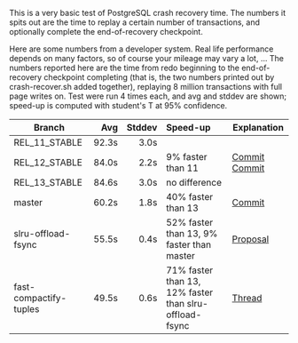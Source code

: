 This is a very basic test of PostgreSQL crash recovery time.  The numbers it
spits out are the time to replay a certain number of transactions, and
optionally complete the end-of-recovery checkpoint.

Here are some numbers from a developer system.  Real life performance depends
on many factors, so of course your mileage may vary a lot, ...  The numbers
reported here are the time from redo beginning to the end-of-recovery
checkpoint completing (that is, the two numbers printed out by crash-recover.sh
added together), replaying 8 million transactions with full page writes on.
Test were run 4 times each, and avg and stddev are shown; speed-up is computed
with student's T at 95% confidence.

| Branch             |   Avg | Stddev | Speed-up | Explanation |
| ------------------ | ----: | -----: | :------- | ----------- |
| REL\_11\_STABLE    | 92.3s |   3.0s |          |
| REL\_12\_STABLE    | 84.0s |   2.2s | 9% faster than 11 | [Commit](https://git.postgresql.org/gitweb/?p=postgresql.git;a=commit;h=9f09529952ac41a10e5874cba745c1c24e67ac79) [Commit](https://git.postgresql.org/gitweb/?p=postgresql.git;a=commit;h=f98b8476cd4a19dfc602ab95642ce08e53877d65) |
| REL\_13\_STABLE    | 84.6s |   3.0s | no difference | |
| master             | 60.2s |   1.8s | 40% faster than 13 | [Commit](https://git.postgresql.org/gitweb/?p=postgresql.git;a=commit;h=c5315f4f44843c20ada876fdb0d0828795dfbdf5) |
| slru-offload-fsync | 55.5s |   0.4s | 52% faster than 13, 9% faster than master | [Proposal](https://commitfest.postgresql.org/29/2669/) |
| fast-compactify-tuples | 49.5s | 0.6s | 71% faster than 13, 12% faster than slru-offload-fsync | [Thread](https://www.postgresql.org/message-id/flat/CA%2BhUKGKMQFVpjr106gRhwk6R-nXv0qOcTreZuQzxgpHESAL6dw%40mail.gmail.com) |
